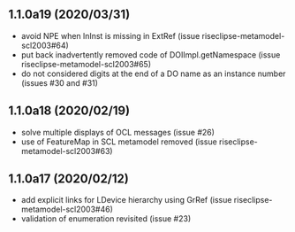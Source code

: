 
## 1.1.0a19 (2020/03/31)
- avoid NPE when lnInst is missing in ExtRef (issue riseclipse-metamodel-scl2003#64)
- put back inadvertently removed code of DOIImpl.getNamespace (issue riseclipse-metamodel-scl2003#65)
- do not considered digits at the end of a DO name as an instance number (issues #30 and #31)

## 1.1.0a18 (2020/02/19)
- solve multiple displays of OCL messages (issue #26)
- use of FeatureMap in SCL metamodel removed (issue riseclipse-metamodel-scl2003#63)

## 1.1.0a17 (2020/02/12)
- add explicit links for LDevice hierarchy using GrRef (issue riseclipse-metamodel-scl2003#46)
- validation of enumeration revisited (issue #23)

